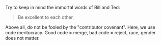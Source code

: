 Try to keep in mind the immortal words of Bill and Ted:
> Be excellent to each other.

Above all, do not be fooled by the "contributor covenant". Here, we use code meritocracy. Good code = merge, bad code = reject, race, gender does not matter.

